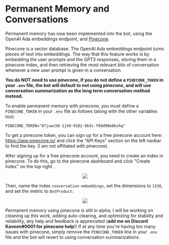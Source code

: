 # Permanent Memory and Conversations  
Permanent memory has now been implemented into the bot, using the OpenAI Ada embeddings endpoint, and <a href="https://www.pinecone.io/">Pinecone</a>.  
  
Pinecone is a vector database. The OpenAI Ada embeddings endpoint turns pieces of text into embeddings. The way that this feature works is by embedding the user prompts and the GPT3 responses, storing them in a pinecone index, and then retrieving the most relevant bits of conversation whenever a new user prompt is given in a conversation.  
  
**You do NOT need to use pinecone, if you do not define a `PINECONE_TOKEN` in your `.env` file, the bot will default to not using pinecone, and will use conversation summarization as the long term conversation method instead.**  
  
To enable permanent memory with pinecone, you must define a `PINECONE_TOKEN` in your `.env` file as follows (along with the other variables too):  
```env  
PINECONE_TOKEN="87juwi58-1jk9-9182-9b3c-f84d90e8bshq"  
```  
  
To get a pinecone token, you can sign up for a free pinecone account here: https://app.pinecone.io/ and click the "API Keys" section on the left navbar to find the key. (I am not affiliated with pinecone).  
  
After signing up for a free pinecone account, you need to create an index in pinecone. To do this, go to the pinecone dashboard and click "Create Index" on the top right.  
  
<center><img src="https://i.imgur.com/L9LXVE0.png"/></center>  
  
Then, name the index `conversation-embeddings`, set the dimensions to `1536`, and set the metric to `DotProduct`:  
  
<center><img src="https://i.imgur.com/zoeLsrw.png"/></center>  
  
Permanent memory using pinecone is still in alpha, I will be working on cleaning up this work, adding auto-clearing, and optimizing for stability and reliability, any help and feedback is appreciated (**add me on Discord Kaveen#0001 for pinecone help**)! If at any time you're having too many issues with pinecone, simply remove the `PINECONE_TOKEN` line in your `.env` file and the bot will revert to using conversation summarizations.  